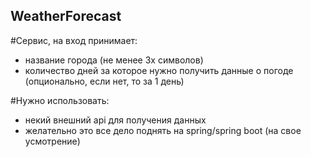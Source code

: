 ## WeatherForecast
#Сервис, на вход принимает:
- название города (не менее 3х символов)
- количество дней за которое нужно получить данные о погоде (опционально, если нет, то за 1 день)
    
#Нужно использовать:
- некий внешний api для получения данных
- желательно это все дело поднять на spring/spring boot (на свое усмотрение)